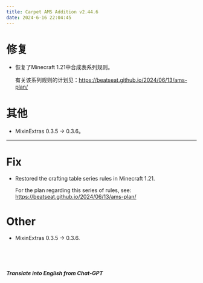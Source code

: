 ```yaml
---
title: Carpet AMS Addition v2.44.6
date: 2024-6-16 22:04:45
---
```


# 修复

- 恢复了Minecraft 1.21中合成表系列规则。

  有关该系列规则的计划见：https://beatseat.github.io/2024/06/13/ams-plan/



# 其他

- MixinExtras 0.3.5 -> 0.3.6。

  


---



# Fix

- Restored the crafting table series rules in Minecraft 1.21.

  For the plan regarding this series of rules, see: https://beatseat.github.io/2024/06/13/ams-plan/



# Other

- MixinExtras 0.3.5 -> 0.3.6.

&emsp;

&emsp;

***Translate into English from Chat-GPT***

